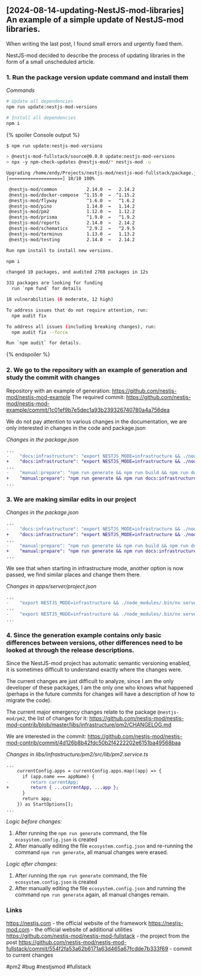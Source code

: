 ## [2024-08-14-updating-NestJS-mod-libraries] An example of a simple update of NestJS-mod libraries.

When writing the last post, I found small errors and urgently fixed them.

NestJS-mod decided to describe the process of updating libraries in the form of a small unscheduled article.

### 1. Run the package version update command and install them

_Commands_

```bash
# Update all dependencies
npm run update:nestjs-mod-versions

# Install all dependencies
npm i
```

{% spoiler Console output %}

```bash
$ npm run update:nestjs-mod-versions

> @nestjs-mod-fullstack/source@0.0.0 update:nestjs-mod-versions
> npx -y npm-check-updates @nestjs-mod/* nestjs-mod -u

Upgrading /home/endy/Projects/nestjs-mod/nestjs-mod-fullstack/package.json
[====================] 10/10 100%

 @nestjs-mod/common           2.14.0  →   2.14.2
 @nestjs-mod/docker-compose  ^1.15.0  →  ^1.15.2
 @nestjs-mod/flyway           ^1.6.0  →   ^1.6.2
 @nestjs-mod/pino             1.14.0  →   1.14.2
 @nestjs-mod/pm2              1.12.0  →   1.12.2
 @nestjs-mod/prisma           ^1.9.0  →   ^1.9.2
 @nestjs-mod/reports          2.14.0  →   2.14.2
 @nestjs-mod/schematics       ^2.9.2  →   ^2.9.5
 @nestjs-mod/terminus         1.13.0  →   1.13.2
 @nestjs-mod/testing          2.14.0  →   2.14.2

Run npm install to install new versions.

npm i

changed 10 packages, and audited 2768 packages in 12s

331 packages are looking for funding
  run `npm fund` for details

18 vulnerabilities (6 moderate, 12 high)

To address issues that do not require attention, run:
  npm audit fix

To address all issues (including breaking changes), run:
  npm audit fix --force

Run `npm audit` for details.
```

{% endspoiler %}

### 2. We go to the repository with an example of generation and study the commit with changes

Repository with an example of generation: https://github.com/nestjs-mod/nestjs-mod-example
The required commit: https://github.com/nestjs-mod/nestjs-mod-example/commit/1c01ef9b7e5dec1a93b239326740780a4a756dea

We do not pay attention to various changes in the documentation, we are only interested in changes in the code and package.json

_Changes in the package.json_

```diff
...
-    "docs:infrastructure": "export NESTJS_MODE=infrastructure && ./node_modules/.bin/nx run-many --exclude=@project-name/source --all -t=start --parallel=1",
+    "docs:infrastructure": "export NESTJS_MODE=infrastructure && ./node_modules/.bin/nx run-many --exclude=@project-name/source --all -t=serve --parallel=1 -- --watch=false --inspect=false",
...
-    "manual:prepare": "npm run generate && npm run build && npm run docs:infrastructure && npm run test",
+    "manual:prepare": "npm run generate && npm run docs:infrastructure && npm run test",
...
```

### 3. We are making similar edits in our project

_Changes in the package.json_

```diff
...
-    "docs:infrastructure": "export NESTJS_MODE=infrastructure && ./node_modules/.bin/nx run-many --exclude=@nestjs-mod-fullstack/source --all -t=start --parallel=1 --watch=false",
+    "docs:infrastructure": "export NESTJS_MODE=infrastructure && ./node_modules/.bin/nx run-many --exclude=@nestjs-mod-fullstack/source,client* --all -t=serve --parallel=1 -- --watch=false --inspect=false",
...
-    "manual:prepare": "npm run generate && npm run build && npm run docs:infrastructure && npm run test",
+    "manual:prepare": "npm run generate && npm run docs:infrastructure && npm run test",
...
```

We see that when starting in infrastructure mode, another option is now passed, we find similar places and change them there.

_Changes in apps/server/project.json_

```diff
...
-    "export NESTJS_MODE=infrastructure && ./node_modules/.bin/nx serve server --host=0.0.0.0 --watch=false",
...
-    "export NESTJS_MODE=infrastructure && ./node_modules/.bin/nx serve server --host=0.0.0.0 --watch=false --inspect=false",
...
```

### 4. Since the generation example contains only basic differences between versions, other differences need to be looked at through the release descriptions.

Since the NestJS-mod project has automatic semantic versioning enabled, it is sometimes difficult to understand exactly where the changes were.

The current changes are just difficult to analyze, since I am the only developer of these packages, I am the only one who knows what happened (perhaps in the future commits for changes will have a description of how to migrate the code).

The current major emergency changes relate to the package `@nestjs-mod/pm2`, the list of changes for it: https://github.com/nestjs-mod/nestjs-mod-contrib/blob/master/libs/infrastructure/pm2/CHANGELOG.md

We are interested in the commit: https://github.com/nestjs-mod/nestjs-mod-contrib/commit/4d126b8b42fdc50b2f4222202e6151ba49568baa

_Changes in libs/infrastructure/pm2/src/lib/pm2.service.ts_

```diff
...
    currentConfig.apps = currentConfig.apps.map((app) => {
      if (app.name === appName) {
-        return currentApp;
+        return { ...currentApp, ...app };
      }
      return app;
    }) as StartOptions[];
...
```

_Logic before changes:_

1. After running the `npm run generate` command, the file `ecosystem.config.json` is created
2. After manually editing the file `ecosystem.config.json` and re-running the command `npm run generate`, all manual changes were erased.

_Logic after changes:_

1. After running the `npm run generate` command, the file `ecosystem.config.json` is created
2. After manually editing the file `ecosystem.config.json` and running the command `npm run generate` again, all manual changes remain.

### Links

https://nestjs.com - the official website of the framework
https://nestjs-mod.com - the official website of additional utilities
https://github.com/nestjs-mod/nestjs-mod-fullstack - the project from the post
https://github.com/nestjs-mod/nestjs-mod-fullstack/commit/554f2fa53a62b6171a63d465a67fcdde7b333f69 - commit to current changes

#pm2 #bug #nestjsmod #fullstack

